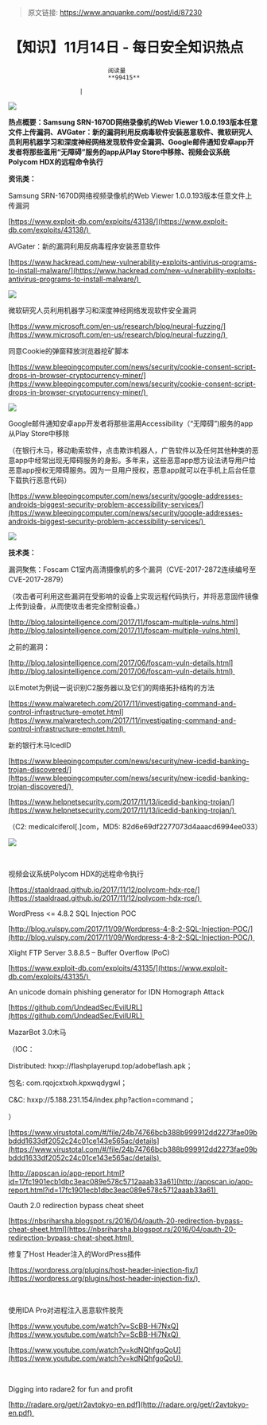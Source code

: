 > 原文链接: https://www.anquanke.com//post/id/87230 


# 【知识】11月14日 - 每日安全知识热点


                                阅读量   
                                **99415**
                            
                        |
                        
                                                                                    



[![](https://p4.ssl.qhimg.com/t0186e278b8efcb1910.png)](https://p4.ssl.qhimg.com/t0186e278b8efcb1910.png)

**热点概要：Samsung SRN-1670D网络录像机的Web Viewer 1.0.0.193版本任意文件上传漏洞、AVGater：新的漏洞利用反病毒软件安装恶意软件、微软研究人员利用机器学习和深度神经网络发现软件安全漏洞、Google邮件通知安卓app开发者将那些滥用“无障碍”服务的app从Play Store中移除、视频会议系统Polycom HDX的远程命令执行**



**资讯类：**

Samsung SRN-1670D网络视频录像机的Web Viewer 1.0.0.193版本任意文件上传漏洞

[https://www.exploit-db.com/exploits/43138/](https://www.exploit-db.com/exploits/43138/) 



AVGater：新的漏洞利用反病毒程序安装恶意软件

[https://www.hackread.com/new-vulnerability-exploits-antivirus-programs-to-install-malware/](https://www.hackread.com/new-vulnerability-exploits-antivirus-programs-to-install-malware/) 

[![](https://p4.ssl.qhimg.com/t019d40152f0944be41.jpg)](https://p4.ssl.qhimg.com/t019d40152f0944be41.jpg)



微软研究人员利用机器学习和深度神经网络发现软件安全漏洞

[https://www.microsoft.com/en-us/research/blog/neural-fuzzing/](https://www.microsoft.com/en-us/research/blog/neural-fuzzing/) 



同意Cookie的弹窗释放浏览器挖矿脚本

[https://www.bleepingcomputer.com/news/security/cookie-consent-script-drops-in-browser-cryptocurrency-miner/](https://www.bleepingcomputer.com/news/security/cookie-consent-script-drops-in-browser-cryptocurrency-miner/) 

[![](https://p2.ssl.qhimg.com/t01cf925f1a58d520f0.png)](https://p2.ssl.qhimg.com/t01cf925f1a58d520f0.png)



Google邮件通知安卓app开发者将那些滥用Accessibility（“无障碍”)服务的app从Play Store中移除

（在银行木马，移动勒索软件，点击欺诈机器人，广告软件以及任何其他种类的恶意app中经常出现无障碍服务的身影。多年来，这些恶意app想方设法诱导用户给恶意app授权无障碍服务。因为一旦用户授权，恶意app就可以在手机上后台任意下载执行恶意代码）

[https://www.bleepingcomputer.com/news/security/google-addresses-androids-biggest-security-problem-accessibility-services/](https://www.bleepingcomputer.com/news/security/google-addresses-androids-biggest-security-problem-accessibility-services/) 

[![](https://p4.ssl.qhimg.com/t01f591da178b460f67.png)](https://p4.ssl.qhimg.com/t01f591da178b460f67.png)



**技术类：**

漏洞聚焦：Foscam C1室内高清摄像机的多个漏洞（CVE-2017-2872连续编号至CVE-2017-2879）

（攻击者可利用这些漏洞在受影响的设备上实现远程代码执行，并将恶意固件镜像上传到设备，从而使攻击者完全控制设备。）

[http://blog.talosintelligence.com/2017/11/foscam-multiple-vulns.html](http://blog.talosintelligence.com/2017/11/foscam-multiple-vulns.html) 

之前的漏洞：

[http://blog.talosintelligence.com/2017/06/foscam-vuln-details.html](http://blog.talosintelligence.com/2017/06/foscam-vuln-details.html) 



以Emotet为例说一说识别C2服务器以及它们的网络拓扑结构的方法

[https://www.malwaretech.com/2017/11/investigating-command-and-control-infrastructure-emotet.html](https://www.malwaretech.com/2017/11/investigating-command-and-control-infrastructure-emotet.html) 



新的银行木马IcedID

[https://www.bleepingcomputer.com/news/security/new-icedid-banking-trojan-discovered/](https://www.bleepingcomputer.com/news/security/new-icedid-banking-trojan-discovered/) 

[https://www.helpnetsecurity.com/2017/11/13/icedid-banking-trojan/](https://www.helpnetsecurity.com/2017/11/13/icedid-banking-trojan/) 

（C2: medicalciferol[.]com，MD5: 82d6e69df2277073d4aaacd6994ee033）

[![](https://p4.ssl.qhimg.com/t01508e6ddfcb1866c0.jpg)](https://p4.ssl.qhimg.com/t01508e6ddfcb1866c0.jpg)

<br>

视频会议系统Polycom HDX的远程命令执行

[https://staaldraad.github.io/2017/11/12/polycom-hdx-rce/](https://staaldraad.github.io/2017/11/12/polycom-hdx-rce/) 



WordPress &lt;= 4.8.2 SQL Injection POC

[http://blog.vulspy.com/2017/11/09/Wordpress-4-8-2-SQL-Injection-POC/](http://blog.vulspy.com/2017/11/09/Wordpress-4-8-2-SQL-Injection-POC/) 



Xlight FTP Server 3.8.8.5 – Buffer Overflow (PoC)

[https://www.exploit-db.com/exploits/43135/](https://www.exploit-db.com/exploits/43135/) 



An unicode domain phishing generator for IDN Homograph Attack

[https://github.com/UndeadSec/EvilURL](https://github.com/UndeadSec/EvilURL) 



MazarBot 3.0木马

（IOC：

Distributed: hxxp://flashplayerupd.top/adobeflash.apk；

包名: com.rqojcxtxoh.kpxwqdygwl；

C&amp;C: hxxp://5.188.231.154/index.php?action=command；

）

[https://www.virustotal.com/#/file/24b74766bcb388b999912dd2273fae09bbddd1633df2052c24c01ce143e565ac/details](https://www.virustotal.com/#/file/24b74766bcb388b999912dd2273fae09bbddd1633df2052c24c01ce143e565ac/details) 

[http://appscan.io/app-report.html?id=17fc1901ecb1dbc3eac089e578c5712aaab33a61](http://appscan.io/app-report.html?id=17fc1901ecb1dbc3eac089e578c5712aaab33a61) 



Oauth 2.0 redirection bypass cheat sheet

[https://nbsriharsha.blogspot.rs/2016/04/oauth-20-redirection-bypass-cheat-sheet.html](https://nbsriharsha.blogspot.rs/2016/04/oauth-20-redirection-bypass-cheat-sheet.html) 



修复了Host Header注入的WordPress插件

[https://wordpress.org/plugins/host-header-injection-fix/](https://wordpress.org/plugins/host-header-injection-fix/) 

<br>

使用IDA Pro对进程注入恶意软件脱壳

[https://www.youtube.com/watch?v=ScBB-Hi7NxQ](https://www.youtube.com/watch?v=ScBB-Hi7NxQ) 

[https://www.youtube.com/watch?v=kdNQhfgoQoU](https://www.youtube.com/watch?v=kdNQhfgoQoU) 

<br>

Digging into radare2 for fun and profit

[http://radare.org/get/r2avtokyo-en.pdf](http://radare.org/get/r2avtokyo-en.pdf) 
